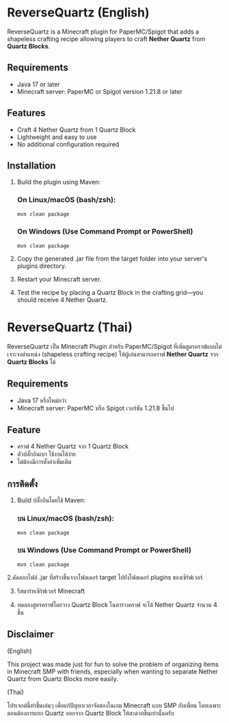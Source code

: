 # ReverseQuartz (English)

ReverseQuartz is a Minecraft plugin for PaperMC/Spigot that adds a shapeless crafting recipe allowing players to craft **Nether Quartz** from **Quartz Blocks**.

## Requirements

- Java 17 or later
- Minecraft server: PaperMC or Spigot version 1.21.8 or later

## Features

- Craft 4 Nether Quartz from 1 Quartz Block
- Lightweight and easy to use
- No additional configuration required

## Installation

1. Build the plugin using Maven:

   ### On Linux/macOS (bash/zsh):
   ```bash
   mvn clean package
   ```
   
   ### On Windows (Use Command Prompt or PowerShell)
   ```
   mvn clean package
   ```

2. Copy the generated .jar file from the target folder into your server's plugins directory.
 
3. Restart your Minecraft server.

4. Test the recipe by placing a Quartz Block in the crafting grid—you should receive 4 Nether Quartz.

# ReverseQuartz (Thai)

ReverseQuartz เป็น Minecraft Plugin สำหรับ PaperMC/Spigot ที่เพิ่มสูตรคราฟแบบไม่เจาะจงตำแหน่ง (shapeless crafting recipe) ให้ผู้เล่นสามารถคราฟ **Nether Quartz** จาก **Quartz Blocks** ได้

## Requirements

- Java 17 หรือใหม่กว่า
- Minecraft server: PaperMC หรือ Spigot เวอร์ชัน 1.21.8 ขึ้นไป


## Feature

- คราฟ 4 Nether Quartz จาก 1 Quartz Block
- ตัวปลั๊กอินเบา ใช้งานได้ง่าย
- ไม่ต้องมีการตั้งค่าเพิ่มเติม

## การติดตั้ง

1. Build ปลั๊กอินโดยใช้ Maven:

   ### บน Linux/macOS (bash/zsh):
   ```bash
   mvn clean package
   ```
   
   ### บน Windows (Use Command Prompt or PowerShell)
   ```
   mvn clean package
   ```
2.คัดลอกไฟล์ .jar ที่สร้างขึ้นจากโฟลเดอร์ target ไปยังโฟลเดอร์ plugins ของเซิร์ฟเวอร์

3. รีสตาร์ทเซิร์ฟเวอร์ Minecraft

4. ทดลองสูตรคราฟโดยวาง Quartz Block ในตารางคราฟ จะได้ Nether Quartz จำนวน 4 ชิ้น

## Disclaimer

(English)

This project was made just for fun to solve the problem of organizing items in Minecraft SMP with friends, especially when wanting to separate Nether Quartz from Quartz Blocks more easily.

(Thai)

โปรเจกต์นี้ทำขึ้นเล่นๆ เพื่อแก้ปัญหาเวลาจัดของในเกม Minecraft แบบ SMP กับเพื่อน โดยเฉพาะตอนต้องการแยก Quartz ออกจาก Quartz Block ให้สะดวกขึ้นเท่านั้นครับ


   
   
